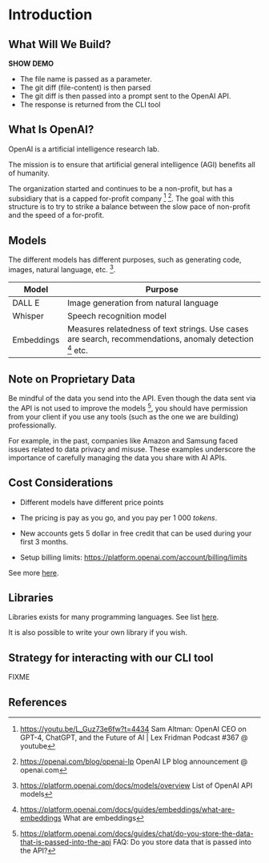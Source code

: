 # Introduction

## What Will We Build?

**SHOW DEMO**

* The file name is passed as a parameter.
* The git diff (file-content) is then parsed
* The git diff is then passed into a prompt sent to the OpenAI API.
* The response is returned from the CLI tool

## What Is OpenAI?

OpenAI is a artificial intelligence research lab. 

The mission is to ensure that artificial general intelligence (AGI) benefits
all of humanity.

The organization started and continues to be a non-profit, but has a subsidiary
that is a capped for-profit company [^1] [^2]. The goal with this structure is to try
to strike a balance between the slow pace of non-profit and the speed of a
for-profit.

## Models

The different models has different purposes, such as generating code, images,
natural language, etc. [^3].

| Model | Purpose |
| -- | -- |
| DALL E | Image generation from natural language |
| Whisper | Speech recognition model |
| Embeddings |  Measures relatedness of text strings. Use cases are search, recommendations, anomaly detection [^4] etc. |

## Note on Proprietary Data

Be mindful of the data you send into the API. Even though the data sent via the
API is not used to improve the models [^5], you should have permission from your
client if you use any tools (such as the one we are building) professionally.

For example, in the past, companies like Amazon and Samsung faced issues related
to data privacy and misuse. These examples underscore the importance of
carefully managing the data you share with AI APIs.

## Cost Considerations

* Different models have different price points
* The pricing is pay as you go, and you pay per 1 000 *tokens*. 
* New accounts gets 5 dollar in free credit that can be used during your first 3
    months.

* Setup billing limits: https://platform.openai.com/account/billing/limits

See more [here](https://openai.com/pricing).

## Libraries

Libraries exists for many programming languages. See list
[here](https://platform.openai.com/docs/libraries).

It is also possible to write your own library if you wish.


## Strategy for interacting with our CLI tool

FIXME


## References

[^1]: https://youtu.be/L_Guz73e6fw?t=4434
     Sam Altman: OpenAI CEO on GPT-4, ChatGPT, and the Future of AI | Lex Fridman Podcast #367 @ youtube

[^2]: https://openai.com/blog/openai-lp
    OpenAI LP blog announcement @ openai.com

[^3]: https://platform.openai.com/docs/models/overview
    List of OpenAI API models

[^4]: https://platform.openai.com/docs/guides/embeddings/what-are-embeddings
    What are embeddings

[^5]: https://platform.openai.com/docs/guides/chat/do-you-store-the-data-that-is-passed-into-the-api
    FAQ: Do you store data that is passed into the API?
